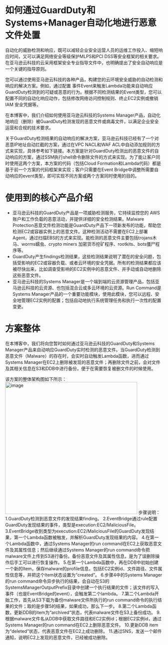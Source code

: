 # 如何通过GuardDuty和Systems+Manager自动化地进行恶意文件处置
自动化的威胁检测和响应，既可以减轻企业安全运营人员的运维工作投入、缩短响应时间，又可以满足网络安全等级保护MLPS和PCI DSS等安全框架的相关要求。在亚马逊云科技的云采用框架安全专业指导文件中，也明确提出了安全自动响应是一个关键的指导原则。

您可以通过使用亚马逊云科技的各种产品，构建您的云环境安全威胁的自动检测和响应的解决方案。例如，通过配置 事件Event来触发Lambda功能来自动响应GuardDuty检测到的可疑或恶意的行为。根据不同检测结果的Event类型，您可以配置不同的自动化响应动作，包括修改网络访问控制规则、终止EC2实例或撤销IAM 安全凭据等。

在本博客中，我们介绍如何使用亚马逊云科技的Systems Manager产品，自动化地响应（删除）被GuardDuty检测发现的恶意文件或病毒文件，以满足企业安全运营和合规的技术要求。

关于GuardDuty检测结果的自动响应的解决方案，亚马逊云科技已经有了一个对恶意IP地址自动拦截的方案，通过在VPC NACL和WAF ACL中自动添加规则的方式来实现，具体参考如下链接。本方案是针对GuardDuty检测出的恶意文件的自动响应的方案，通过SSM执行shell命令删除文件的方式来实现。为了能让客户同时使用这两个方案，本方案的代码（包括Cloud Formation和Lambda代码）都是基于前一个方案的代码框架来实现；客户只需要在Event Bridge中调整所需要自动响应的event类型，即可实现不同方案或两个方案同时使用的目的。

# 使用到的核心产品介绍
* 亚马逊云科技的GuardDuty产品是一项威胁检测服务，它持续监控您的 AWS 账户和工作负载的恶意活动，并提供详细的安全检测结果。Malware Protection恶意文件检测功能是GuardDuty产品下一项新发布的功能，帮助您检测EC2或容器实例上的恶意文件。这种检测活动不需要在EC2上部署Agent，通过扫描EBS的方式来实现。能检测的恶意文件主要包括trojans木马、worms蠕虫、crypto miners 加密货币挖矿程序、rootkits、bots僵尸程序等。
* GuardDuty产生findings检测结果，这些检测结果说明了潜在的安全问题，包括受影响的EC2或容器负载、或者云环境的安全凭据。所有的检测结果都应该被尽快出来，比如调查受影响的EC2实例中的恶意文件、并手动或自动地删除这些恶意文件。
* 亚马逊云科技的Systems Manager是一个端到端的云资源管理产品，包括亚马逊云科技的云资源、也包括混合云或多云环境的云资源。Run Command是Systems Manager产品的一个重要功能模块，使用此模块，您可以远程、安全地管理EC2实例的配置；包括自动地执行系统管理任务和执行一次性的配置变更。

# 方案整体
在本博客中，我们将向您暂时如何通过亚马逊云科技的GuardDuty和Systems Manager产品来自动响应GuardDuty实时检测的恶意文件。当GuardDuty检测到恶意文件（Malware）的存在时，会实时自动触发Lambda函数，进而通过Systems Manager在EC2上删除被发现的恶意文件；再删除文件之前，会对文件及其相关信息在S3和DDB中进行备份，便于在需要恢复被删文件的时候使用。

该方案的整体架构图如下所示：
<img width="422" alt="image" src="https://github.com/HanqingAWS/amazon-guardduty-waf-acl-ssm/assets/39818196/695f57ab-cc27-440a-ab67-2e27bd618772">
步骤说明：
1.GuardDuty检测到恶意文件的发现结果finding。
2.EventBridge通过rule配置GuardDuty发现结果的事件，类型是execution:EC2/MaliciousFile。
3.EventBridge收到类型为execution:EC2/MaliciousFile的GuardDuty发现结果，第一个Lambda函数被触发，并解析GuardDuty发现结果的内容。
4.在第一个Lambda函数中，通过Systems Manager的run command在EC2上获取恶意文件及其属性信息；然后继续通过Systems Manager的run command命令把malware文件上传到S3进行备份。备份恶意文件及其属性信息，是为了误删除操作后手工可以进行恢复操作。
5.在第一个Lambda函数中，再在DDB中初始创建一个新的Item，保存malware的profile信息，包括EC2实例id、文件路径、文件属性信息等，并把这个Item状态设置为“created”。
6.步骤4中的Systems Manager的run command命令异步执行的结果，会自动在S3的SystemsManagerOutputPrefix目录中创建一个执行结果的文件；该文件的写入事件（也是EventBridge的event），会触发第二个lambda。
7.第二个Lambda开始工作，首先从S3下载为备份malware文件所执行的run command命令的执行结果的文件；取的是步骤5的结果，如果成功，那么下一步。
8.第二个Lambda函数，更新DDB的item为“archived“状态，代表malware文件在S3上备份成功。
9.根据malware文件名从DDB中获取文件路径和EC2实例id；根据EC2实例id，通过Systems Manager的run command在EC2上删除恶意文件。
10.更新DDB item为“deleted”状态，代表恶意文件在EC2上成功删除。
11.通过SNS，发送一个邮件通知，说明EC2上发现的恶意文件，已经被成功删除。
